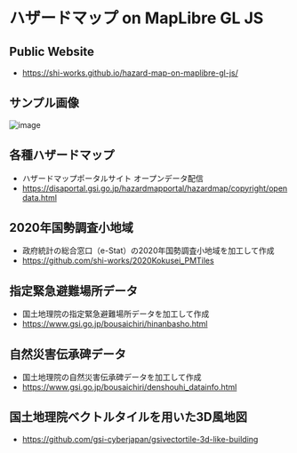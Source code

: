 # ハザードマップ on MapLibre GL JS
## Public Website
- https://shi-works.github.io/hazard-map-on-maplibre-gl-js/

## サンプル画像
![image](https://github.com/shi-works/hazard-map/assets/71203808/7a2c0b34-3541-4458-8c91-49f00c52f161)

## 各種ハザードマップ
- ハザードマップポータルサイト オープンデータ配信
- https://disaportal.gsi.go.jp/hazardmapportal/hazardmap/copyright/opendata.html

## 2020年国勢調査小地域
- 政府統計の総合窓口（e-Stat）の2020年国勢調査小地域を加工して作成
- https://github.com/shi-works/2020Kokusei_PMTiles

## 指定緊急避難場所データ
- 国土地理院の指定緊急避難場所データを加工して作成
- https://www.gsi.go.jp/bousaichiri/hinanbasho.html

## 自然災害伝承碑データ
- 国土地理院の自然災害伝承碑データを加工して作成
- https://www.gsi.go.jp/bousaichiri/denshouhi_datainfo.html

## 国土地理院ベクトルタイルを用いた3D風地図
- https://github.com/gsi-cyberjapan/gsivectortile-3d-like-building

<!-- 
## 3D都市モデル
- 国土交通省の3D都市モデルPLATEAUの建築物データ（LOD1、56都市）を加工して作成
- https://github.com/shi-works/plateau-lod1-bldg-pmtiles
-->
